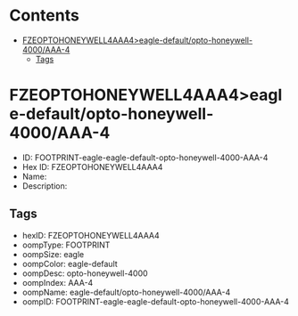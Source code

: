 



Contents
========

* [FZEOPTOHONEYWELL4AAA4>eagle-default/opto-honeywell-4000/AAA-4](#fzeoptohoneywell4aaa4eagle-defaultopto-honeywell-4000aaa-4)
	* [Tags](#tags)

# FZEOPTOHONEYWELL4AAA4>eagle-default/opto-honeywell-4000/AAA-4

- ID: FOOTPRINT-eagle-eagle-default-opto-honeywell-4000-AAA-4
- Hex ID: FZEOPTOHONEYWELL4AAA4
- Name: 
- Description: 

## Tags

- hexID: FZEOPTOHONEYWELL4AAA4
- oompType: FOOTPRINT
- oompSize: eagle
- oompColor: eagle-default
- oompDesc: opto-honeywell-4000
- oompIndex: AAA-4
- oompName: eagle-default/opto-honeywell-4000/AAA-4
- oompID: FOOTPRINT-eagle-eagle-default-opto-honeywell-4000-AAA-4
